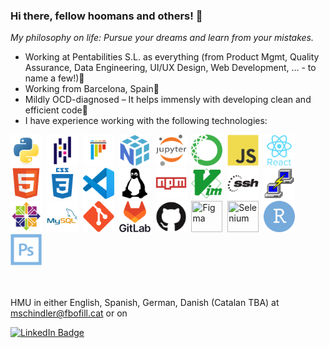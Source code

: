 ### Hi there, fellow hoomans and others! 👋

*My philosophy on life:  Pursue your dreams and learn from your mistakes.*

* Working at Pentabilities S.L. as everything (from Product Mgmt, Quality Assurance, Data Engineering, UI/UX Design, Web Development, ... - to name a few!)💼
* Working from Barcelona, Spain📍
* Mildly OCD-diagnosed – It helps immensly with developing clean and efficient code👀 
* I have experience working with the following technologies:
<div>
   <img src="https://github.com/devicons/devicon/blob/master/icons/python/python-original.svg" title="Python" alt="Python" width="50" height="50"/>&nbsp;
   <img src="https://github.com/devicons/devicon/blob/master/icons/pandas/pandas-original.svg" title="pandas" alt="pandas" width="50" height="50"/>&nbsp;   
   <img src="https://github.com/devicons/devicon/blob/master/icons/pytest/pytest-original.svg" title="pytest" alt="pytest" width="50" height="50"/>&nbsp;
   <img src="https://github.com/devicons/devicon/blob/master/icons/numpy/numpy-original.svg" title="numpy" alt="numpy" width="50" height="50"/>&nbsp;
   <img src="https://github.com/devicons/devicon/blob/master/icons/jupyter/jupyter-original-wordmark.svg" title="jupyter" alt="jupyter" width="50" height="50"/>&nbsp;
   <img src="https://github.com/devicons/devicon/blob/master/icons/anaconda/anaconda-original.svg" title="conda" alt="conda" width="50" height="50"/>&nbsp;
  <img src="https://github.com/devicons/devicon/blob/master/icons/javascript/javascript-original.svg" title="JavaScript" alt="JavaScript" width="50" height="50"/>&nbsp;   
  <img src="https://github.com/devicons/devicon/blob/master/icons/react/react-original-wordmark.svg" title="React" alt="React" width="50" height="50"/>&nbsp;
   <img src="https://github.com/devicons/devicon/blob/master/icons/html5/html5-original.svg" title="HTML5" alt="HTML" width="50" height="50"/>&nbsp;
  <img src="https://github.com/devicons/devicon/blob/master/icons/css3/css3-plain-wordmark.svg"  title="CSS3" alt="CSS" width="50" height="50"/>&nbsp;
  <img src="https://github.com/devicons/devicon/blob/master/icons/vscode/vscode-original.svg"  title="VSCode" alt="VSCode" width="50" height="50"/>&nbsp;
   <img src="https://github.com/devicons/devicon/blob/master/icons/linux/linux-plain.svg"  title="Linux" alt="Linux" width="50" height="50"/>&nbsp;
   <img src="https://github.com/devicons/devicon/blob/master/icons/npm/npm-original-wordmark.svg"  title="NPM" alt="NPM" width="50" height="50"/>&nbsp;
   <img src="https://github.com/devicons/devicon/blob/master/icons/vim/vim-plain.svg"  title="Vim" alt="Vim" width="50" height="50"/>&nbsp;
   <img src="https://github.com/devicons/devicon/blob/master/icons/ssh/ssh-original-wordmark.svg"  title="ssh" alt="ssh" width="50" height="50"/>&nbsp;
   <img src="https://github.com/devicons/devicon/blob/master/icons/putty/putty-original.svg"  title="PuTTY" alt="PuTTY" width="50" height="50"/>&nbsp;
   <img src="https://github.com/devicons/devicon/blob/master/icons/centos/centos-original.svg"  title="CentOS" alt="CentOS" width="50" height="50"/>&nbsp;
  <img src="https://github.com/devicons/devicon/blob/master/icons/mysql/mysql-original-wordmark.svg" title="MySQL"  alt="MySQL" width="50" height="50"/>&nbsp;
  <img src="https://github.com/devicons/devicon/blob/master/icons/git/git-original.svg" title="Git" **alt="Git" width="50" height="50"/>&nbsp;   
  <img src="https://github.com/devicons/devicon/blob/master/icons/gitlab/gitlab-original-wordmark.svg" title="GitLab" **alt="GitLab" width="50" height="50"/>&nbsp;
   <img src="https://github.com/devicons/devicon/blob/master/icons/github/github-original.svg" title="GitHub" **alt="GitHub" width="50" height="50"/>&nbsp;
  <img src="https://cdn.jsdelivr.net/gh/devicons/devicon/icons/figma/figma-original.svg" title="Figma" width="50" height="50"/>&nbsp;
  <img src="https://cdn.jsdelivr.net/gh/devicons/devicon/icons/selenium/selenium-original.svg" title="Selenium" width="50" height="50"/>&nbsp;
   <img src="https://github.com/devicons/devicon/blob/master/icons/rstudio/rstudio-original.svg" title="RStudio" width="50" height="50"/>&nbsp;
   <img src="https://github.com/devicons/devicon/blob/master/icons/photoshop/photoshop-line.svg" title="Photoshop" width="50" height="50"/>&nbsp;
</div>


<br><br>
HMU in either English, Spanish, German, Danish (Catalan TBA) at [mschindler@fbofill.cat](mailto:mschindler@fbofill.cat) or on 
<div id="badges">
   <a href="https://www.linkedin.com/in/mathias-schindler-cph/" >
    <img src="https://img.shields.io/badge/LinkedIn-blue?style=for-the-badge&logo=linkedin&logoColor=white" alt="LinkedIn Badge"/>
  </a>
</div>




<!--
**MathiasSchindlerCPH/MathiasSchindlerCPH** is a ✨ _special_ ✨ repository because its `README.md` (this file) appears on your GitHub profile.

Here are some ideas to get you started:

- 🔭 I’m currently working on ...
- 🌱 I’m currently learning ...
- 👯 I’m looking to collaborate on ...
- 🤔 I’m looking for help with ...
- 💬 Ask me about ...
- 📫 How to reach me: ...
- 😄 Pronouns: ...
- ⚡ Fun fact: ...
-->
